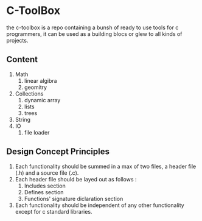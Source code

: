 # C-ToolBox
the c-toolbox is a repo containing a bunsh of ready to use tools for c programmers, it can be used as a building blocs or glew to all kinds of projects.

## Content

1. Math
    1. linear algibra
    1. geomitry
1. Collections
    1. dynamic array
    1. lists
    1. trees
1. String
1. IO
    1. file loader
    
## Design Concept Principles
1. Each functionality should be summed in a max of two files, a header file (.h) and a source file (.c).
2. Each header file should be layed out as follows : 
    1. Includes section
    2. Defines section
    3. Functions' signature diclaration section
3. Each functionality should be independent of any other functionality except for c standard libraries.